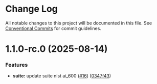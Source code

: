 # Change Log

All notable changes to this project will be documented in this file.
See [Conventional Commits](https://conventionalcommits.org) for commit guidelines.

# 1.1.0-rc.0 (2025-08-14)


### Features

* **suite:** update suite nist ai_600 ([#16](https://github.com/zerobias-org/suite/issues/16)) ([0347f43](https://github.com/zerobias-org/suite/commit/0347f43272e16262755ddc279dda8a6e451aa0ae))

